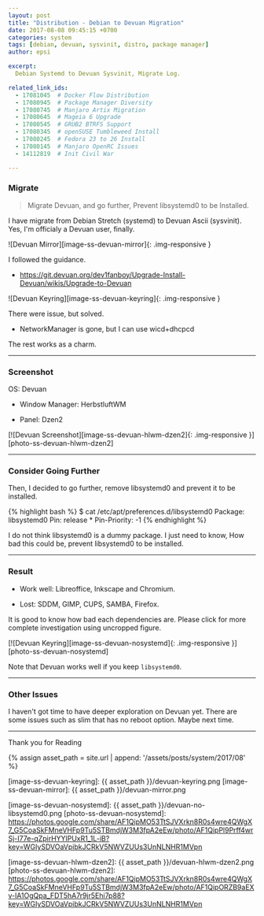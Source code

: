 ```yaml
---
layout: post
title: "Distribution - Debian to Devuan Migration"
date: 2017-08-08 09:45:15 +0700
categories: system
tags: [debian, devuan, sysvinit, distro, package manager]
author: epsi

excerpt:
  Debian Systemd to Devuan Sysvinit, Migrate Log.

related_link_ids: 
  - 17081045  # Docker Flow Distribution
  - 17080945  # Package Manager Diversity
  - 17080745  # Manjaro Artix Migration
  - 17080645  # Mageia 6 Upgrade
  - 17080545  # GRUB2 BTRFS Support
  - 17080345  # openSUSE Tumbleweed Install
  - 17080245  # Fedora 23 to 26 Install
  - 17080145  # Manjaro OpenRC Issues
  - 14112819  # Init Civil War

---
```


### Migrate

> Migrate Devuan, and go further, Prevent libsystemd0 to be Installed.

I have migrate from Debian Stretch (systemd) to Devuan Ascii (sysvinit).
Yes, I'm officialy a Devuan user, finally. 

![Devuan Mirror][image-ss-devuan-mirror]{: .img-responsive }


I followed the guidance.

*	<https://git.devuan.org/dev1fanboy/Upgrade-Install-Devuan/wikis/Upgrade-to-Devuan>

![Devuan Keyring][image-ss-devuan-keyring]{: .img-responsive }

There were issue, but solved.

*	NetworkManager is gone, but I can use wicd+dhcpcd

The rest works as a charm.

-- -- --

### Screenshot

OS: Devuan

*	Window Manager: HerbstluftWM

*	Panel: Dzen2

[![Devuan Screenshot][image-ss-devuan-hlwm-dzen2]{: .img-responsive }][photo-ss-devuan-hlwm-dzen2]

-- -- --

### Consider Going Further

Then, I decided to go further, remove libsystemd0 and prevent it to be installed.

{% highlight bash %}
$ cat /etc/apt/preferences.d/libsystemd0 
Package: libsystemd0
Pin: release *
Pin-Priority: -1
{% endhighlight %}

I do not think libsystemd0 is a dummy package.
I just need to know, How bad this could be, prevent libsystemd0 to be installed.

-- -- --

### Result

*	Work well: Libreoffice, Inkscape and Chromium.

*	Lost: SDDM, GIMP, CUPS, SAMBA, Firefox.

It is good to know how bad each dependencies are.
Please click for more complete investigation using uncropped figure.

[![Devuan Keyring][image-ss-devuan-nosystemd]{: .img-responsive }][photo-ss-devuan-nosystemd]

Note that Devuan works well if you keep <code>libsystemd0</code>.

-- -- --

### Other Issues

I haven't got time to have deeper exploration on Devuan yet.
There are some issues such as slim that has no reboot option.
Maybe next time.

-- -- --

Thank you for Reading

[//]: <> ( -- -- -- links below -- -- -- )

{% assign asset_path = site.url | append: '/assets/posts/system/2017/08' %}

[image-ss-devuan-keyring]:    {{ asset_path }}/devuan-keyring.png
[image-ss-devuan-mirror]:     {{ asset_path }}/devuan-mirror.png

[image-ss-devuan-nosystemd]:  {{ asset_path }}/devuan-no-libsystemd0.png
[photo-ss-devuan-nosystemd]:  https://photos.google.com/share/AF1QipMO53TtSJVXrkn8R0s4wre4QWgX7_G5CoaSkFMneVHFp9Tu5STBmdjW3M3fpA2eEw/photo/AF1QipPl9Prff4wrSj-I77e-qZpirHYYlPUxR1_1L-iB?key=WGIySDVOaVpibkJCRkV5NWVZUUs3UnNLNHR1MVpn

[image-ss-devuan-hlwm-dzen2]: {{ asset_path }}/devuan-hlwm-dzen2.png
[photo-ss-devuan-hlwm-dzen2]: https://photos.google.com/share/AF1QipMO53TtSJVXrkn8R0s4wre4QWgX7_G5CoaSkFMneVHFp9Tu5STBmdjW3M3fpA2eEw/photo/AF1QipORZB9aEXv-lA1OgQpa_FDT5hA7r9jr5Ehi7p88?key=WGIySDVOaVpibkJCRkV5NWVZUUs3UnNLNHR1MVpn
